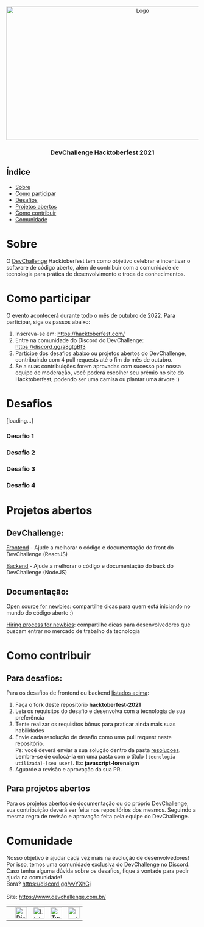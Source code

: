 <br />
    <p align="center">
        <a href="https://www.devchallenge.com.br/">
            <img src="https://i.imgur.com/v9IvWnx.jpg" alt="Logo" width="700" height="350">
        </a>
        <h3 align="center">DevChallenge Hacktoberfest 2021</h3>
   </p>

## Índice

- [Sobre](#sobre)
- [Como participar](#como-participar)
- [Desafios](#desafios)
- [Projetos abertos](#projetos-abertos)
- [Como contribuir](#como-contribuir)
- [Comunidade](#comunidade)

# Sobre
O <a href="https://www.devchallenge.com.br/">DevChallenge</a> Hacktoberfest tem como objetivo celebrar e incentivar 
o software de código aberto, além de contribuir com a comunidade de tecnologia para prática de desenvolvimento e troca de conhecimentos.

# Como participar

O evento acontecerá durante todo o mês de outubro de 2022. Para participar, siga os passos abaixo:

1. Inscreva-se em: https://hacktoberfest.com/
2. Entre na comunidade do Discord do DevChallenge: https://discord.gg/a8gtgBf3
3. Participe dos desafios abaixo ou projetos abertos do DevChallenge, contribuindo com 4 pull requests até o fim do mês de outubro.
4. Se a suas contribuições forem aprovadas com sucesso por nossa equipe de moderação, 
você poderá escolher seu prêmio no site do Hacktoberfest, podendo ser uma camisa ou plantar uma árvore :)

# Desafios
[loading...]

### Desafio 1

### Desafio 2

### Desafio 3

### Desafio 4

# Projetos abertos

## DevChallenge:

[Frontend](https://github.com/Lorenalgm/DevChallenge) - Ajude a melhorar o código e documentação do front do DevChallenge (ReactJS)

[Backend](https://github.com/Lorenalgm/DevChallengeAPI) - Ajude a melhorar o código e documentação do back do DevChallenge (NodeJS)

## Documentação:

[Open source for newbies](https://github.com/devchallenge-io/open_source_for_newbies): compartilhe dicas para quem está iniciando no mundo do código aberto :)

[Hiring process for newbies](https://github.com/devchallenge-io/hiring_process_for_newbies): compartilhe dicas para desenvolvedores que buscam entrar no mercado de trabalho da tecnologia

# Como contribuir

## Para desafios:
Para os desafios de frontend ou backend [listados acima](#desafios):
1. Faça o fork deste repositório <b>hacktoberfest-2021</b>
2. Leia os requisitos do desafio e desenvolva com a tecnologia de sua preferência
3. Tente realizar os requisitos bônus para praticar ainda mais suas habilidades
4. Envie cada resolução de desafio como uma pull request neste repositório.
<br>Ps: você deverá enviar a sua solução dentro da pasta [resolucoes](./resolucoes). Lembre-se de colocá-la em uma pasta com o título ``[tecnologia utilizada]-[seu user]``. Ex: <b>javascript-lorenalgm</b>
5. Aguarde a revisão e aprovação da sua PR.

## Para projetos abertos

Para os projetos abertos de documentação ou do próprio DevChallenge, sua contribuição deverá ser feita nos repositórios dos mesmos. Seguindo a mesma regra de revisão e aprovação feita pela equipe do DevChallenge.

# Comunidade
Nosso objetivo é ajudar cada vez mais na evolução de desenvolvedores! Por isso, temos uma comunidade exclusiva do DevChallenge no Discord. Caso tenha alguma dúvida sobre os desafios, fique à vontade para pedir ajuda na comunidade! <br> 
Bora? https://discord.gg/yvYXhGj <br>
<br>
Site: https://www.devchallenge.com.br/ <br>

<table style="border-color:transparent">
    <th>
        <td><a href="https://discord.gg/yvYXhGj"><img src="https://cdn3.iconfinder.com/data/icons/discord/64/discord_20-512.png" width="30px" height="30px" alt="Discord">      </a></td>
    <td><a href="https://www.linkedin.com/company/devchallenge/"><img src="https://image.flaticon.com/icons/svg/1384/1384014.svg" width="30px" height="30px"                alt="Linkedin"></a></td>
    <td><a href="https://twitter.com/dev_challenge"><img src="https://cdn3.iconfinder.com/data/icons/picons-social/57/43-twitter-512.png" width="30px" height="30px"        alt="Twitter"></a</td>
    <td><a href="https://www.instagram.com/devchallenge/"><img src="https://cdn4.iconfinder.com/data/icons/picons-social/57/38-instagram-3-512.png" width="30px"            height="30px" alt="Instagram"></a></td>
    </th>
</table>

